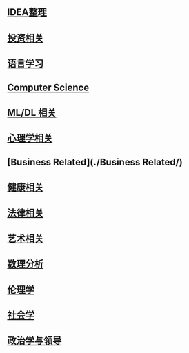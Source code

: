 ## [IDEA整理](./IDEA整理/)  

## [投资相关](./投资相关/) 

## [语言学习](./语言篇/) 

## [Computer Science](./CS相关/) 

## [ML/DL 相关](./ML&DL/) 

## [心理学相关](./心理学/) 

## [Business Related](./Business Related/) 

## [健康相关](./健康相关/) 

## [法律相关](./法律/) 

## [艺术相关](./艺术相关/) 

## [数理分析](./数理分析/) 

## [伦理学](./伦理学/) 

## [社会学](./社会学/) 

## [政治学与领导](./政治学与领导/) 